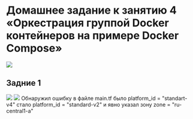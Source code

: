 # Домашнее задание к занятию 4 «Оркестрация группой Docker контейнеров на примере Docker Compose»
<image src="1.png">


## Задние 1
<image src="images/1.png">
<image src="images/2.png">
Обнаружил ошибку в файле main.tf было platform_id = "standart-v4" стало platform_id = "standard-v2" и явно указал зону zone = "ru-central1-a"






